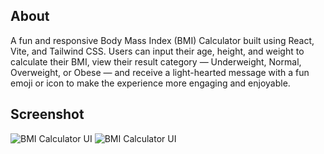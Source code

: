 ## About
A fun and responsive Body Mass Index (BMI) Calculator built using React, Vite, and Tailwind CSS.
Users can input their age, height, and weight to calculate their BMI, view their result category — Underweight, Normal, Overweight, or Obese — and receive a light-hearted message with a fun emoji or icon to make the experience more engaging and enjoyable.

## Screenshot
![BMI Calculator UI](assets/bmi-calculator.png)
![BMI Calculator UI](assets/bmi.png)
